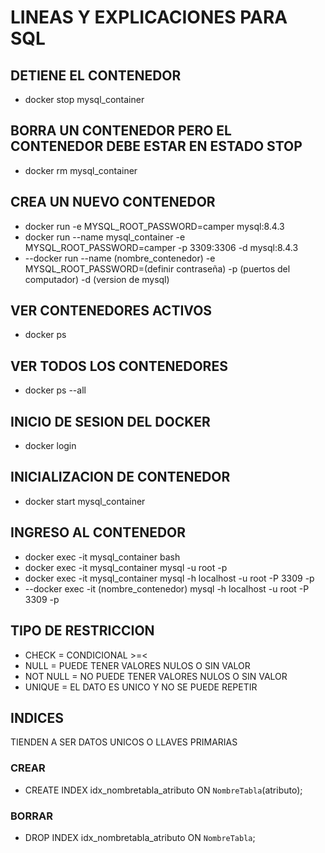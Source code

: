 # LINEAS Y EXPLICACIONES PARA SQL
## DETIENE EL CONTENEDOR
- docker stop mysql_container

## BORRA UN CONTENEDOR PERO EL CONTENEDOR DEBE ESTAR EN ESTADO STOP
- docker rm mysql_container

## CREA UN NUEVO CONTENEDOR
- docker run -e MYSQL_ROOT_PASSWORD=camper mysql:8.4.3
- docker run --name mysql_container -e MYSQL_ROOT_PASSWORD=camper -p 3309:3306 -d mysql:8.4.3
- --docker run --name (nombre_contenedor) -e MYSQL_ROOT_PASSWORD=(definir contraseña) -p (puertos del computador) -d (version de mysql)

## VER CONTENEDORES ACTIVOS
- docker ps
## VER TODOS LOS CONTENEDORES
- docker ps --all

## INICIO DE SESION DEL DOCKER
- docker login

## INICIALIZACION DE CONTENEDOR
- docker start mysql_container

## INGRESO AL CONTENEDOR
- docker exec -it mysql_container bash
- docker exec -it mysql_container mysql -u root -p
- docker exec -it mysql_container mysql -h localhost -u root -P 3309 -p
- --docker exec -it (nombre_contenedor) mysql -h localhost -u root -P 3309 -p

## TIPO DE RESTRICCION
- CHECK = CONDICIONAL >=<
- NULL = PUEDE TENER VALORES NULOS O SIN VALOR
- NOT NULL = NO PUEDE TENER VALORES NULOS O SIN VALOR
- UNIQUE = EL DATO ES UNICO Y NO SE PUEDE REPETIR

## INDICES
TIENDEN A SER DATOS UNICOS O LLAVES PRIMARIAS
### CREAR
- CREATE INDEX idx_nombretabla_atributo ON `NombreTabla`(atributo);
### BORRAR
- DROP INDEX idx_nombretabla_atributo ON `NombreTabla`;